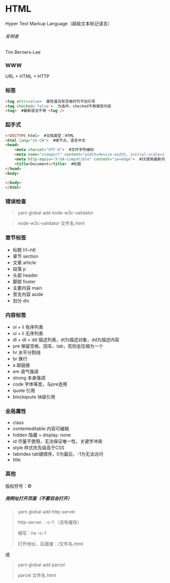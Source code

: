 # HTML

Hyper Text Markup Language（超级文本标记语言）

###### 发明者

Tim Berners-Lee

### WWW

URL + HTML + HTTP

### 标签

```html
<tag attr=value>  属性值没有空格时可不加引号
<tag checked='false'>  为选中，checked不再接受内容
<tag>  #最新语法不用 <tag />
```

### 起手式

```html
<!DOCTYPE html>  #文档类型：HTML
<html lang="zh-CN">  #根节点，语言中文
<head>
    <meta charset="UTF-8">  #文件字符编码
    <meta name="viewport" content="width=device-width, initial-scale=1.0">  #禁用缩放，兼容手机
    <meta http-equiv="X-UA-Compatible" content="ie=edge">  #IE使用最新内核
    <title>Document</title>  #标题
</head>
<body>
    
</body>
</html>
```

### 错误检查

>  yarn global add node-w3c-validator

> node-w3c-validator 文件名.html

### 章节标签

* 标题  h1~h6
* 章节  section
* 文章  article
* 段落  p
* 头部  header
* 脚部  footer
* 主要内容  main
* 旁支内容  aside
* 划分  div

### 内容标签

* ol + li  有序列表
* ul + li  无序列表
* dl + dt + dd  描述列表，dt为描述对象，dd为描述内容
* pre  保留空格、回车、tab，否则会压缩为一个
* hr  水平分割线
* br  换行
* a  超链接
* em  语气强调
* strong 本身强调
* code  字体等宽，与pre连用
* quote  引用
* blockqoute  块级引用

### 全局属性

* class
* contenteditable   内容可编辑
* hidden  隐藏   =   display: none
* id   尽量不使用，无法保证唯一性，关键字冲突
* style   样式优先级高于CSS
* tabindex   tab键顺序，0为最后，-1为无法访问
* title

### 其他

版权符号：&copy;

##### 用网址打开页面（不要双击打开）

> yarn global add http-server 
>
> http-server . -c-1  （没有缓存）
>
> 缩写：hs -c-1
>
> 打开地址，后面接：/文件名.html

或

> yarn global add parcel
>
> parcel 文件名.html